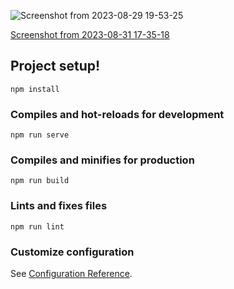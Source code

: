 ![Screenshot from 2023-08-29 19-53-25](https://github.com/Morvin-Ian/real-estate-web-design/assets/78966128/dfb9430f-95b4-4e51-9f51-d6cefe9157be)

[Screenshot from 2023-08-31 17-35-18](https://github.com/Morvin-Ian/real-estate-vue/assets/78966128/1967de28-377d-4d62-b4c0-ecebfe2e28d4)

## Project setup!
```
npm install
```

### Compiles and hot-reloads for development
```
npm run serve
```

### Compiles and minifies for production
```
npm run build
```

### Lints and fixes files
```
npm run lint
```

### Customize configuration
See [Configuration Reference](https://cli.vuejs.org/config/).
